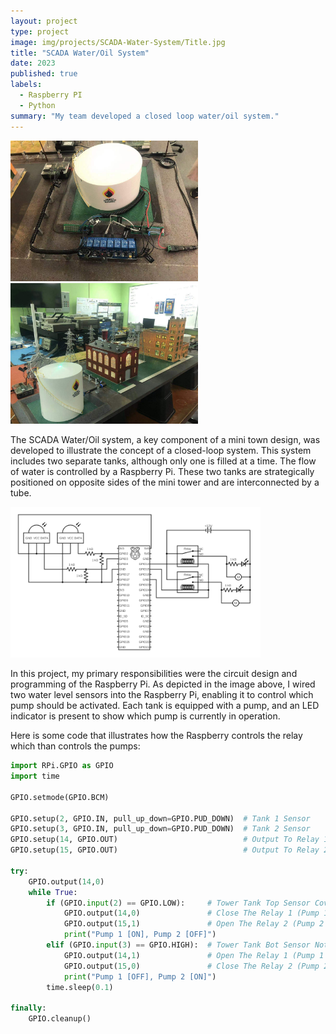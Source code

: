 ```yaml
---
layout: project
type: project
image: img/projects/SCADA-Water-System/Title.jpg
title: "SCADA Water/Oil System"
date: 2023
published: true
labels:
  - Raspberry PI
  - Python
summary: "My team developed a closed loop water/oil system."
---
```


<div class="text-left p-4">
  <img width="300px" src="../img/projects/SCADA-Water-System/1.jpg" class="img-thumbnail" >
  <img width="300px" src="../img/projects/SCADA-Water-System/2.jpg" class="img-thumbnail" >
</div>

The SCADA Water/Oil system, a key component of a mini town design, was developed to illustrate the concept of a closed-loop system. This system includes two separate tanks, although only one is filled at a time. The flow of water is controlled by a Raspberry Pi. These two tanks are strategically positioned on opposite sides of the mini tower and are interconnected by a tube.

<div class="text-center p-4">
  <img width="400px" src="../img/projects/SCADA-Water-System/circuit2.png" class="img-thumbnail" >
</div>

In this project, my primary responsibilities were the circuit design and programming of the Raspberry Pi. As depicted in the image above, I wired two water level sensors into the Raspberry Pi, enabling it to control which pump should be activated. Each tank is equipped with a pump, and an LED indicator is present to show which pump is currently in operation.

Here is some code that illustrates how the Raspberry controls the relay which than controls the pumps:

```py
import RPi.GPIO as GPIO
import time

GPIO.setmode(GPIO.BCM)

GPIO.setup(2, GPIO.IN, pull_up_down=GPIO.PUD_DOWN)  # Tank 1 Sensor
GPIO.setup(3, GPIO.IN, pull_up_down=GPIO.PUD_DOWN)  # Tank 2 Sensor
GPIO.setup(14, GPIO.OUT)                            # Output To Relay 1 (Pump 1)
GPIO.setup(15, GPIO.OUT)                            # Output To Relay 2 (Pump 2)

try:
    GPIO.output(14,0)
    while True:
        if (GPIO.input(2) == GPIO.LOW):     # Tower Tank Top Sensor Cover With Water
            GPIO.output(14,0)               # Close The Relay 1 (Pump 1 ON)
            GPIO.output(15,1)               # Open The Relay 2 (Pump 2 OFF)
            print("Pump 1 [ON], Pump 2 [OFF]")
        elif (GPIO.input(3) == GPIO.HIGH):  # Tower Tank Bot Sensor Not Cover With Water
            GPIO.output(14,1)               # Open The Relay 1 (Pump 1 OFF)
            GPIO.output(15,0)               # Close The Relay 2 (Pump 2 ON)
            print("Pump 1 [OFF], Pump 2 [ON]")
        time.sleep(0.1)

finally:
    GPIO.cleanup()
```
